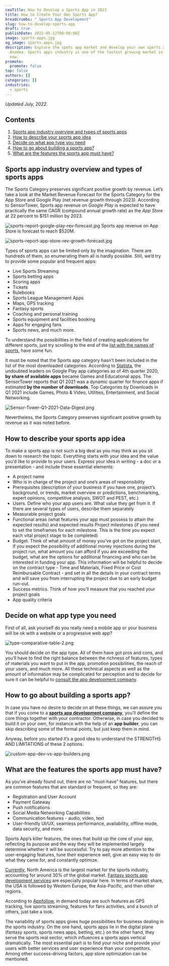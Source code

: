 ```yaml
---
ceoTitle: How to Develop a Sports App in 2023
title: How to Create Your Own Sports App?
breadcrumbs: " Sports App Development"
slug: how-to-develop-sports-app
draft: true
publishDate: 2022-05-12T00:00:00Z
image: sports-apps.jpg
og_image: sports-apps.jpg
description: Explore the spots app market and develop your own sports app with
  Anadea. Sports apps industry is one of the fastest growing market in the world
  now.
promote:
  promote: false
top: false
authors: []
categories: []
industries:
  - sports
---
```

_Updated July, 2022._

<h2>Contents</h2>
<ol>
 <li><a href="#industry">Sports app industry overview and types of sports apps</a></li>
 <li><a href="#idea">How to describe your sports app idea </a></li>
 <li><a href="#app-type">Decide on what app type you need</a></li>
 <li><a href="#way">How to go about building a sports app?</a></li>
 <li><a href="#features">What are the features the sports app must have?</a></li>

</ol>

<a name="industry"></a>
## Sports app industry overview and types of sports apps

The Sports Category preserves significant positive growth by revenue. Let’s take a look at the Market Revenue Forecast for the Sports Category for the App Store and Google Play (net revenue growth through 2023). According to SensorTower, Sports app revenue on *Google Play* is expected to have practically the same CAGR (compound annual growth rate) as the *App Store* at 22 percent to $151 million by 2023.

![sports-report-google-play-rev-forecast.jpg](sports-report-google-play-rev-forecast.jpg)
Sports app revenue on App Store is forecast to reach $520M.

![sports-report-app-store-rev-growth-forecast.jpg](sports-report-app-store-rev-growth-forecast.jpg)


Types of sports apps can be limited only by the imagination. There are hundreds of them, so enumerating them all is hardly possible. Still, we’d try to provide some popular and frequent apps:

* Live Sports Streaming
* Sports betting apps
* Scoring apps
* Tickets
* Rulebooks
* Sports League Management Apps
* Maps, GPS tracking
* Fantasy sports
* Coaching and personal training
* Sports equipment and facilities booking
* Apps for engaging fans
* Sports news, and much more.

To understand the possibilities in the field of creating applications for different sports, just try scrolling to the end of the <a href="https://www.topendsports.com/sport/list/index.htm" rel="nofollow" target="_blank">list with the names of sports</a>, have some fun.

It must be noted that the Sports app category hasn't been included in the list of the most downloaded categories. According to <a href="https://www.statista.com/statistics/279286/google-play-android-app-categories/#:~:text=As%20of%20the%20fourth%20quarter,with%20a%209.45%20percent%20share" rel="nofollow" target="_blank">Statista</a>, the undoubted leaders on Google Play app categories as of 4th quarter 2020, **by share of available apps** became Games and Educational apps. The SensorTower reports that Q1 2021 was a dynamic quarter for finance apps if estimated **by the number of downloads**. Top Categories by Downloads in Q1 2021 include Games, Photo & Video, Utilities, Entertainment, and Social Networking.

![Sensor-Tower-Q1-2021-Data-Digest.png](Sensor-Tower-Q1-2021-Data-Digest.png)

Nevertheless, the Sports Category preserves significant positive growth by revenue as it was noted before.

<a name="idea"></a>
## How to describe your sports app idea

To make a sports app is not such a big deal as you may think as you sit down to research the topic. Everything starts with your idea and the value you’d like to provide to your users. Express your idea in writing - a doc or a presentation - and include these essential elements:
* A project name
* Who is in charge of the project and one’s areas of responsibility
* Prerequisites (description of your business if you have one, project’s background, or trends, market overview or predictions, benchmarking, expert opinions, competitive analysis, SWOT and PEST, etc.)
* Users. Define who your app users are. What value they get from it. If there are several types of users, describe them separately
* Measurable project goals
* Functional areas (what features your app must possess to attain the expected results) and expected results
Project milestones (if you need to set the timeframes for each milestone. This is the time you expect each vital project stage to be completed)
* Budget. Think of what amount of money you’ve got on the project start, if you expect the possibility of additional money injections during the project run, what amount you can afford if you are exceeding the budget, what are the options for additional financing and who can be interested in funding your app. This information will be helpful to decide on the contract type - Time and Materials, Fixed Price or Cost Reimbursable Contract - and set in all the details in your contract terms and will save you from interrupting the project due to an early budget run-out.
* Success metrics. Think of how you’ll measure that you reached your project goals
* App quality criteria


<a name="app-type"></a>
## Decide on what app type you need
First of all, ask yourself do you really need a mobile app or your business will be ok with a website or a progressive web app?



![type-comparative-table-2.png](type-comparative-table-2.png)

You should decide on the app type. All of them have got pros and cons, and you’ll have to find the right balance between the richness of features, types of materials you want to put in the app, promotion possibilities, the reach of your users, and much more. All these technical aspects as well as the amount of information may be complicated for perception and to decide for sure it can be helpful to <a href="https://anadea.info/free-project-estimate" target="_blank">consult the app development company</a>.

<a name="way"></a>
## How to go about building a sports app?

In case you have no desire to decide on all these things, we can assure you that if you come to a <a href="https://anadea.info/solutions/sports-app-development" target="_blank"> **sports app development company**</a>, you’ll define the core things together with your contractor. Otherwise, in case you decided to build it on your own, for instance with the help of an **app builder**, you can skip describing some of the formal points, but just keep them in mind.

Anyway, before you started it’s a good idea to understand the STRENGTHS AND LIMITATIONS of these 2 options.

![custom-app-dev-vs-app-builders.png](custom-app-dev-vs-app-builders.png)


<a name="features"></a>
## What are the features the sports app must have?

As you’ve already found out, there are no “must-have” features, but there are common features that are standard or frequent, so they are:
* Registration and User Account
* Payment Gateway
* Push notifications
* Social Media Networking Capabilities
* Communication features - audio, video, text
* User-friendly UI/UX, seamless performance, availability, offline mode, data security, and more.

Sports App’s killer features, the ones that build up the core of your app, reflecting its purpose and the way they will be implemented largely determine whether it will be successful. Try to pay more attention to the user-engaging features, tune their experience well, give an easy way to do what they came for, and constantly optimize.

<a href="https://www.torrens.edu.au/blog/why-sports-industry-is-booming-in-2020-which-key-players-driving-growth#.YJtvl7UzZPZ" rel="nofollow" target="_blank"> Currently</a>, North America is the largest market for the sports industry, accounting for around 30% of the global market. <a href="https://anadea.info/solutions/sports-app-development/fantasy-sports-app-development" target="_blank">Fantasy sports app development services</a> are especially popular here. In terms of market share, the USA is followed by Western Europe, the Asia-Pacific, and then other regions.

According to <a href="https://appfollow.io/rankings/iphone/us/sports#" rel="nofollow" target="_blank">Appfollow</a>, in demand today are such features as GPS tracking, live sports streaming, features for fans activities, and a bunch of others, just take a look.

The variability of sports apps gives huge possibilities for business dealing in the sports industry. On the one hand, sports apps lie in the digital plane (fantasy sports, sports news apps, betting, etc.) on the other hand, they serve the sports real sector, which influences a sports apps vertical dramatically. The most essential part is to find your niche and provide your users with better services and user experience than your competitors. Among other success-driving factors, app store optimization can be mentioned.

<script type="application/ld+json">
{
 "@context": "https://schema.org",
 "@type": "HowTo",
 "name": "How to develop a sports app idea?",
 "step": [
  {
   "@type": "HowToStep",
   "name": "Assign roles",
   "text": "Who is in charge of the project and what are their areas of responsibility?"
  },
  {
   "@type": "HowToStep",
   "name": "Describe prerequisites",
   "text": "It's the description of your business if you have one, project's background, or trends, market overview or predictions, benchmarking, expert opinions, competitive analysis, SWOT and PEST, etc."
  },
  {
   "@type": "HowToStep",
   "name": "Define who your app users are",
   "text": "What value they get from it. If there are several types of users, describe them separately."
  },
  {
   "@type": "HowToStep",
   "name": "Functional areas",
   "text": "It's what features your app must possess to attain the expected results."
  },
  {
   "@type": "HowToStep",
   "name": "Set project milestones",
   "text": "You need to set the timeframes for each milestone. This is the time you expect each vital project stage to be completed."
  },
  {
   "@type": "HowToStep",
   "name": "Allocate budget",
   "text": "Think of what amount of money you've got on the project start, if you expect the possibility of additional money injections during the project run, what amount you can afford if you are exceeding the budget, what are the options for additional financing and who can be interested in funding your app."
  },
  {
   "@type": "HowToStep",
   "name": "Decide on success metrics",
   "text": "Think of how you'll measure that you reached your project goals."
  }
 ]
}
</script>
